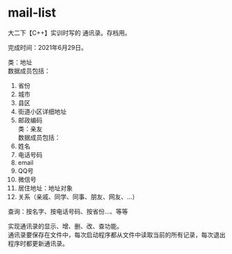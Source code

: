 # mail-list
大二下【C++】实训时写的 通讯录。存档用。


完成时间：2021年6月29日。


类：地址  
数据成员包括：  
1. 省份  
2. 城市  
3. 县区  
4. 街道小区详细地址  
5. 邮政编码  
类：亲友  
数据成员包括：  
1. 姓名  
2. 电话号码  
3. email  
4. QQ号  
5. 微信号  
6. 居住地址：地址对象  
7. 关系（亲戚、同学、同事、朋友、网友、...）  
  
查询：按名字、按电话号码、按省份...、等等  
  
实现通讯录的显示、增、删、改、查功能。  
通讯录要保存在文件中，每次启动程序都从文件中读取当前的所有记录，每次退出程序时都更新通讯录。

